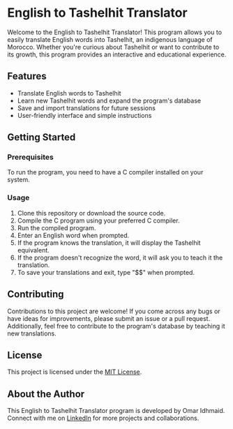 # English to Tashelhit Translator

Welcome to the English to Tashelhit Translator! This program allows you to easily translate English words into Tashelhit, an indigenous language of Morocco. Whether you're curious about Tashelhit or want to contribute to its growth, this program provides an interactive and educational experience.

## Features

- Translate English words to Tashelhit
- Learn new Tashelhit words and expand the program's database
- Save and import translations for future sessions
- User-friendly interface and simple instructions

## Getting Started

### Prerequisites

To run the program, you need to have a C compiler installed on your system.

### Usage

1. Clone this repository or download the source code.
2. Compile the C program using your preferred C compiler.
3. Run the compiled program.
4. Enter an English word when prompted.
5. If the program knows the translation, it will display the Tashelhit equivalent.
6. If the program doesn't recognize the word, it will ask you to teach it the translation.
7. To save your translations and exit, type "$$" when prompted.

## Contributing

Contributions to this project are welcome! If you come across any bugs or have ideas for improvements, please submit an issue or a pull request. Additionally, feel free to contribute to the program's database by teaching it new translations.

## License

This project is licensed under the [MIT License](LICENSE).

## About the Author

This English to Tashelhit Translator program is developed by Omar Idhmaid. Connect with me on [LinkedIn](https://www.linkedin.com/in/omar-id-hmaid) for more projects and collaborations.

